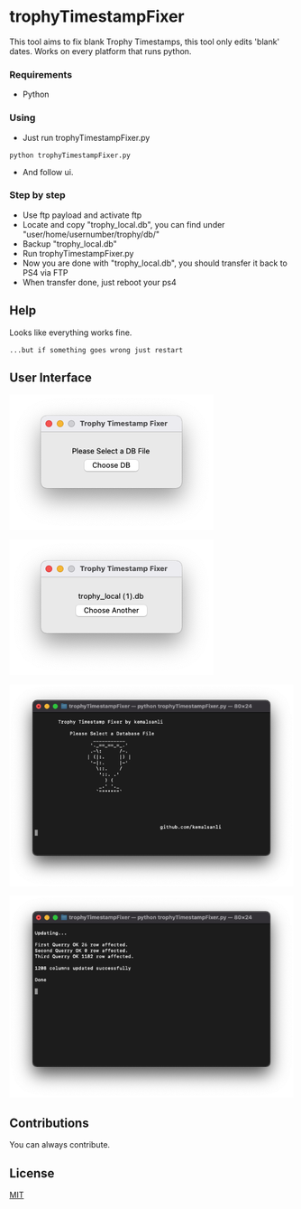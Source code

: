 # trophyTimestampFixer
This tool aims to fix blank Trophy Timestamps, this tool only edits 'blank' dates.
Works on every platform that runs python.

### Requirements

* Python

### Using

* Just run trophyTimestampFixer.py

```
python trophyTimestampFixer.py
```
* And follow ui.

### Step by step

* Use ftp payload and activate ftp
* Locate and copy "trophy_local.db", you can find under "user/home/usernumber/trophy/db/"
* Backup "trophy_local.db"
* Run trophyTimestampFixer.py
* Now you are done with "trophy_local.db", you should transfer it back to PS4 via FTP
* When transfer done, just reboot your ps4

## Help

Looks like everything works fine.
```
...but if something goes wrong just restart
```

## User Interface

![UI 1](https://github.com/kemalsanli/trophyTimestampFixer/blob/main/ui1.png?raw=true)

![UI 2](https://github.com/kemalsanli/trophyTimestampFixer/blob/main/ui2.png?raw=true)

![Command Line 1](https://github.com/kemalsanli/trophyTimestampFixer/blob/main/console1.png?raw=true)

![Command Line 2](https://github.com/kemalsanli/trophyTimestampFixer/blob/main/console2.png?raw=true)




## Contributions
You can always contribute.

## License
[MIT](https://github.com/kemalsanli/wordKontrol/blob/main/LICENSE)

